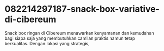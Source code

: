 # 082214297187-snack-box-variative-di-cibereum
Snack box ringan di Cibereum menawarkan kenyamanan dan kemudahan bagi siapa saja yang membutuhkan camilan praktis namun tetap berkualitas. Dengan lokasi yang strategis, 
